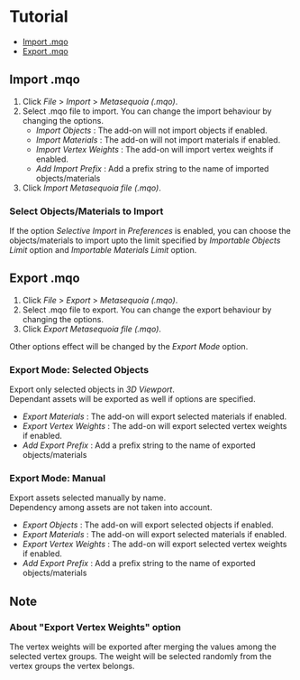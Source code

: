 # Tutorial

* [Import .mqo](#import-mqo)
* [Export .mqo](#export-mqo)

## Import .mqo

1. Click *File* > *Import* > *Metasequoia (.mqo)*.
2. Select .mqo file to import. You can change the import behaviour by
   changing the options.
   * *Import Objects* : The add-on will not import objects if enabled.
   * *Import Materials* : The add-on will not import materials if enabled.
   * *Import Vertex Weights* : The add-on will import vertex weights
     if enabled.
   * *Add Import Prefix* : Add a prefix string to the name of imported
     objects/materials
3. Click *Import Metasequoia file (.mqo)*.

### Select Objects/Materials to Import

If the option *Selective Import* in *Preferences* is enabled, you can choose
the objects/materials to import upto the limit specified by
*Importable Objects Limit* option and *Importable Materials Limit* option.

## Export .mqo

1. Click *File* > *Export* > *Metasequoia (.mqo)*.
2. Select .mqo file to export. You can change the export behaviour by
   changing the options.
3. Click *Export Metasequoia file (.mqo)*.

Other options effect will be changed by the *Export Mode* option.

### Export Mode: Selected Objects

Export only selected objects in *3D Viewport*.  
Dependant assets will be exported as well if options are specified.

* *Export Materials* : The add-on will export selected materials if enabled.
* *Export Vertex Weights* : The add-on will export selected vertex weights
  if enabled.
* *Add Export Prefix* : Add a prefix string to the name of exported
  objects/materials

### Export Mode: Manual

Export assets selected manually by name.  
Dependency among assets are not taken into account.

* *Export Objects* : The add-on will export selected objects if enabled.
* *Export Materials* : The add-on will export selected materials if enabled.
* *Export Vertex Weights* : The add-on will export selected vertex weights
  if enabled.
* *Add Export Prefix* : Add a prefix string to the name of exported
  objects/materials

## Note

### About "Export Vertex Weights" option

The vertex weights will be exported after merging the values among
the selected vertex groups.
The weight will be selected randomly from the vertex groups
the vertex belongs.
